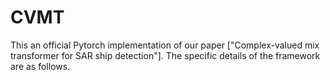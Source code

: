 # CVMT
This an official Pytorch implementation of our paper ["Complex-valued mix transformer for SAR ship detection"]. The specific details of the framework are as follows.
